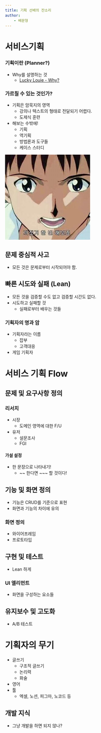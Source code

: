 ```yaml
---
title: 기획 선배의 잔소리
author:
	- 배문형
---
```

# 서비스기획

### 기획이란 (Planner?)

- Why를 설명하는 것
	- [Lucky Louie - Why?](https://www.youtube.com/watch?v=sQ3TBKDDx2U)

### 가르칠 수 있는 것인가?

- 기획은 암묵지의 영역
	- 강의나 텍스트의 형태로 전달되기 어렵다.
	- 도제식 훈련
- 해보는 수밖에!
	- 기획
	- 역기획
	- 방법론과 도구들
	- 케이스 스터디

![](attachments/Pasted%20image%2020240706093452.png)

## 문제 중심적 사고

- 모든 것은 문제로부터 시작되어야 함.
	
## 빠른 시도와 실패 (Lean)

- 모든 것을 검증할 수도 없고 검증할 시간도 없다.
- 시도하고 실패할 것
	- 실패로부터 배우는 것들

### 기획자의 명과 암

- 기획자라는 이름
	- 잡부
	- 고객대응
- 게임 기획자

# 서비스 기획 Flow

## 문제 및 요구사항 정의

### 리서치

- 시장
	- 도메인 영역에 대한 F/U
- 유저
	- 설문조사
	- FGI

#### 가설 설정

- 한 문장으로 나타내기!
	- ~~ 한다면 ~~~ 할 것이다!

## 기능 및 화면 정의

- 기능은 CRUD를 기준으로 표현
- 화면과 기능의 차이에 유의

### 화면 정의

- 와이어프레임
- 프로토타입

## 구현 및 테스트

- Lean 하게

### UI 엘리먼트

- 화면을 구성하는 요소들

## 유지보수 및 고도화

- A/B 테스트

# 기획자의 무기

- 글쓰기
	- 구조적 글쓰기
	- 논리력
	- 화술
- 영어
- 툴
	- 엑셀, 노션, 피그마, 노코드 등

## 개발 지식

- 그냥 개발을 하면 되지 않나?